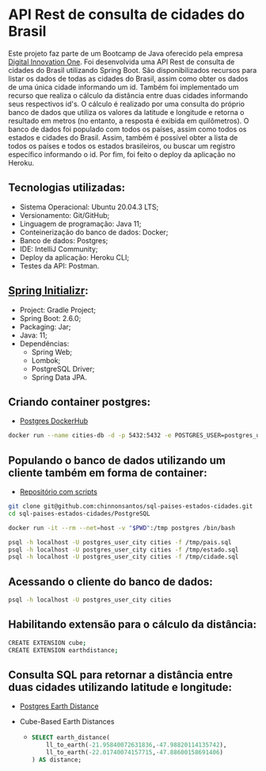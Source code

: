 # API Rest de consulta de cidades do Brasil

Este projeto faz parte de um Bootcamp de Java oferecido pela empresa [Digital Innovation One](https://digitalinnovation.one/). Foi desenvolvida uma API Rest de consulta de cidades do Brasil utilizando Spring Boot. São disponibilizados recursos para listar os dados de todas as cidades do Brasil, assim como obter os dados de uma única cidade informando um id. Também foi implementado um recurso que realiza o cálculo da distância entre duas cidades informando seus respectivos id's. O cálculo é realizado por uma consulta do próprio banco de dados que utiliza os valores da latitude e longitude e retorna o resultado em metros (no entanto, a resposta é exibida em quilômetros). O banco de dados foi populado com todos os países, assim como todos os estados e cidades do Brasil. Assim, também é possível obter a lista de todos os países e todos os estados brasileiros, ou buscar um registro específico informando o id. Por fim, foi feito o deploy da aplicação no Heroku.

## Tecnologias utilizadas:

* Sistema Operacional: Ubuntu 20.04.3 LTS;
* Versionamento: Git/GitHub;
* Linguagem de programação: Java 11;
* Conteinerização do banco de dados: Docker;
* Banco de dados: Postgres; 
* IDE: IntelliJ Community;
* Deploy da aplicação: Heroku CLI;
* Testes da API: Postman.

## [Spring Initializr](https://start.spring.io/):

- Project: Gradle Project;
- Spring Boot: 2.6.0;
- Packaging: Jar;
- Java: 11;
- Dependências:
  - Spring Web;
  - Lombok;
  - PostgreSQL Driver;
  - Spring Data JPA.

## Criando container postgres:

* [Postgres DockerHub](https://hub.docker.com/_/postgres)

```bash
docker run --name cities-db -d -p 5432:5432 -e POSTGRES_USER=postgres_user_city -e POSTGRES_PASSWORD=super_password -e POSTGRES_DB=cities postgres
```

## Populando o banco de dados utilizando um cliente também em forma de container:

* [Repositório com scripts](https://github.com/chinnonsantos/sql-paises-estados-cidades/tree/master/PostgreSQL)

```bash
git clone git@github.com:chinnonsantos/sql-paises-estados-cidades.git
cd sql-paises-estados-cidades/PostgreSQL

docker run -it --rm --net=host -v "$PWD":/tmp postgres /bin/bash

psql -h localhost -U postgres_user_city cities -f /tmp/pais.sql
psql -h localhost -U postgres_user_city cities -f /tmp/estado.sql
psql -h localhost -U postgres_user_city cities -f /tmp/cidade.sql
```

## Acessando o cliente do banco de dados:

```bash
psql -h localhost -U postgres_user_city cities
```

## Habilitando extensão para o cálculo da distância:

```bash
CREATE EXTENSION cube; 
CREATE EXTENSION earthdistance;
```

## Consulta SQL para retornar a distância entre duas cidades utilizando latitude e longitude:

- [Postgres Earth Distance](https://www.postgresql.org/docs/current/earthdistance.html)

- Cube-Based Earth Distances

  - ```sql
    SELECT earth_distance(
        ll_to_earth(-21.95840072631836,-47.98820114135742), 
        ll_to_earth(-22.01740074157715,-47.88600158691406)
    ) AS distance;
    ```
